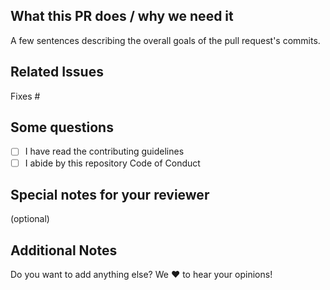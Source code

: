 <!--  Thanks for sending a pull request!  Here are some tips for you:
1. If this is your first time, read our contributor guidelines  https://github.com/hackcu/splash-page/blob/master/.github/CONTRIBUTING.md
-->

## What this PR does / why we need it

A few sentences describing the overall goals of the pull request's commits.

## Related Issues
<!--(optional) Fixes #<issue number>(, fixes #<issue_number>, ...) format, will close the issue(s) when PR gets merged)-->

Fixes #

## Some questions
<!-- You can leave this and check them once the PR has been created. -->

- [ ] I have read the contributing guidelines
- [ ] I abide by this repository Code of Conduct

## Special notes for your reviewer

(optional)

## Additional Notes
Do you want to add anything else? We :heart: to hear your opinions!
